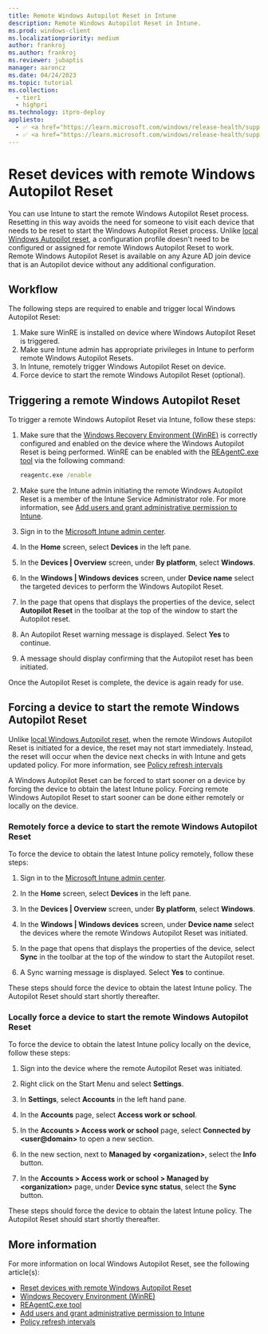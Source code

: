```yaml
---
title: Remote Windows Autopilot Reset in Intune
description: Remote Windows Autopilot Reset in Intune.
ms.prod: windows-client
ms.localizationpriority: medium
author: frankroj
ms.author: frankroj
ms.reviewer: jubaptis
manager: aaroncz
ms.date: 04/24/2023
ms.topic: tutorial
ms.collection: 
  - tier1
  - highpri
ms.technology: itpro-deploy
appliesto:
  - ✅ <a href="https://learn.microsoft.com/windows/release-health/supported-versions-windows-client" target="_blank">Windows 11</a>
  - ✅ <a href="https://learn.microsoft.com/windows/release-health/supported-versions-windows-client" target="_blank">Windows 10</a>
---
```


# Reset devices with remote Windows Autopilot Reset

You can use Intune to start the remote Windows Autopilot Reset process. Resetting in this way avoids the need for someone to visit each device that needs to be reset to start the Windows Autopilot Reset process. Unlike [local Windows Autopilot reset](local-autopilot-reset.md), a configuration profile doesn't need to be configured or assigned for remote Windows Autopilot Reset to work. Remote Windows Autopilot Reset is available on any Azure AD join device that is an Autopilot device without any additional configuration.

## Workflow

The following steps are required to enable and trigger local Windows Autopilot Reset:

1. Make sure WinRE is installed on device where Windows Autopilot Reset is triggered.
1. Make sure Intune admin has appropriate privileges in Intune to perform remote Windows Autopilot Resets.
1. In Intune, remotely trigger Windows Autopilot Reset on device.
1. Force device to start the remote Windows Autopilot Reset (optional).

## Triggering a remote Windows Autopilot Reset

To trigger a remote Windows Autopilot Reset via Intune, follow these steps:

1. Make sure that the [Windows Recovery Environment (WinRE)](/windows-hardware/manufacture/desktop/windows-recovery-environment--windows-re--technical-reference) is correctly configured and enabled on the device where the Windows Autopilot Reset is being performed. WinRE can be enabled with the [REAgentC.exe tool](/windows-hardware/manufacture/desktop/reagentc-command-line-options) via the following command:

    ```cmd
    reagentc.exe /enable
    ```

1. Make sure the Intune admin initiating the remote Windows Autopilot Reset is a member of the Intune Service Administrator role. For more information, see [Add users and grant administrative permission to Intune](/mem/intune/fundamentals/users-add).

1. Sign in to the [Microsoft Intune admin center](https://go.microsoft.com/fwlink/?linkid=2109431).

1. In the **Home** screen, select **Devices** in the left pane.

1. In the **Devices | Overview** screen, under **By platform**, select **Windows**.

1. In the **Windows | Windows devices** screen, under **Device name** select the targeted devices to perform the Windows Autopilot Reset.

1. In the page that opens that displays the properties of the device, select **Autopilot Reset** in the toolbar at the top of the window to start the Autopilot reset.

1. An Autopilot Reset warning message is displayed. Select **Yes** to continue.

1. A message should display confirming that the Autopilot reset has been initiated.

Once the Autopilot Reset is complete, the device is again ready for use.

## Forcing a device to start the remote Windows Autopilot Reset

Unlike [local Windows Autopilot reset](local-autopilot-reset.md), when the remote Windows Autopilot Reset is initiated for a device, the reset may not start immediately. Instead, the reset will occur when the device next checks in with Intune and gets updated policy. For more information, see [Policy refresh intervals](/mem/intune/configuration/device-profile-troubleshoot#policy-refresh-intervals)

A Windows Autopilot Reset can be forced to start sooner on a device by forcing the device to obtain the latest Intune policy. Forcing remote Windows Autopilot Reset to start sooner can be done either remotely or locally on the device.

### Remotely force a device to start the remote Windows Autopilot Reset

To force the device to obtain the latest Intune policy remotely, follow these steps:

1. Sign in to the [Microsoft Intune admin center](https://go.microsoft.com/fwlink/?linkid=2109431).

1. In the **Home** screen, select **Devices** in the left pane.

1. In the **Devices | Overview** screen, under **By platform**, select **Windows**.

1. In the **Windows | Windows devices** screen, under **Device name** select the devices where the remote Windows Autopilot Reset was initiated.

1. In the page that opens that displays the properties of the device, select **Sync** in the toolbar at the top of the window to start the Autopilot reset.

1. A Sync warning message is displayed. Select **Yes** to continue.

These steps should force the device to obtain the latest Intune policy. The Autopilot Reset should start shortly thereafter.

### Locally force a device to start the remote Windows Autopilot Reset

To force the device to obtain the latest Intune policy locally on the device, follow these steps:

1. Sign into the device where the remote Autopilot Reset was initiated.

1. Right click on the Start Menu and select **Settings**.

1. In **Settings**, select **Accounts** in the left hand pane.

1. In the **Accounts** page, select **Access work or school**.

1. In the **Accounts > Access work or school** page, select **Connected by \<user@domain\>** to open a new section.

1. In the new section, next to **Managed by \<organization\>**, select the **Info** button.

1. In the **Accounts > Access work or school > Managed by \<organization\>** page, under **Device sync status**, select the **Sync** button.

These steps should force the device to obtain the latest Intune policy. The Autopilot Reset should start shortly thereafter.

## More information

For more information on local Windows Autopilot Reset, see the following article(s):

- [Reset devices with remote Windows Autopilot Reset](../../windows-autopilot-reset.md#reset-devices-with-remote-windows-autopilot-reset)
- [Windows Recovery Environment (WinRE)](/windows-hardware/manufacture/desktop/windows-recovery-environment--windows-re--technical-reference)
- [REAgentC.exe tool](/windows-hardware/manufacture/desktop/reagentc-command-line-options)
- [Add users and grant administrative permission to Intune](/mem/intune/fundamentals/users-add)
- [Policy refresh intervals](/mem/intune/configuration/device-profile-troubleshoot#policy-refresh-intervals)
